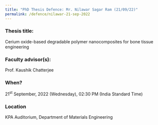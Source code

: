 ```yaml
---
title: "PhD Thesis Defence: Mr. Nilawar Sagar Ram (21/09/22)"
permalink: /defence/nilawar-21-sep-2022
---
```

### Thesis title:
Cerium oxide-based degradable polymer nanocomposites for bone tissue engineering

### Faculty advisor(s):
Prof. Kaushik Chatterjee 

### When?
21<sup>st</sup> September, 2022 (Wednesday), 02:30 PM (India Standard Time)

### Location
KPA Auditorium, Department of Materials Engineering